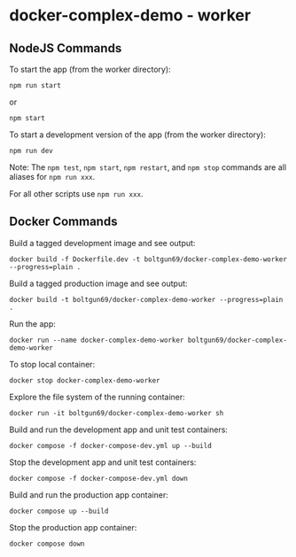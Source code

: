 # docker-complex-demo - worker

## NodeJS Commands

To start the app (from the worker directory):
```
npm run start
```
or
```
npm start
```

To start a development version of the app (from the worker directory):
```
npm run dev
```

Note:
The `npm test`, `npm start`, `npm restart`, and `npm stop` commands are all aliases for `npm run xxx`.

For all other scripts use `npm run xxx`.

## Docker Commands
Build a tagged development image and see output:
```
docker build -f Dockerfile.dev -t boltgun69/docker-complex-demo-worker --progress=plain .
```

Build a tagged production image and see output:
```
docker build -t boltgun69/docker-complex-demo-worker --progress=plain .
```

Run the app:
```
docker run --name docker-complex-demo-worker boltgun69/docker-complex-demo-worker
```

To stop local container:
```
docker stop docker-complex-demo-worker
```

Explore the file system of the running container:
```
docker run -it boltgun69/docker-complex-demo-worker sh
```

Build and run the development app and unit test containers:
```
docker compose -f docker-compose-dev.yml up --build
```

Stop the development app and unit test containers:
```
docker compose -f docker-compose-dev.yml down
```

Build and run the production app container:
```
docker compose up --build
```

Stop the production app container:
```
docker compose down
```
